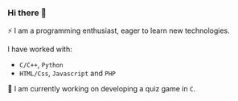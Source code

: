 ### Hi there 👋

⚡ I am a programming enthusiast, eager to learn new technologies.  <br/>

I have worked with: <br/>
 - `C/C++`, `Python` <br/>
 - `HTML/Css`, `Javascript` and `PHP` <br/>

 🔭 I am currently working on developing a quiz game in `C`.
